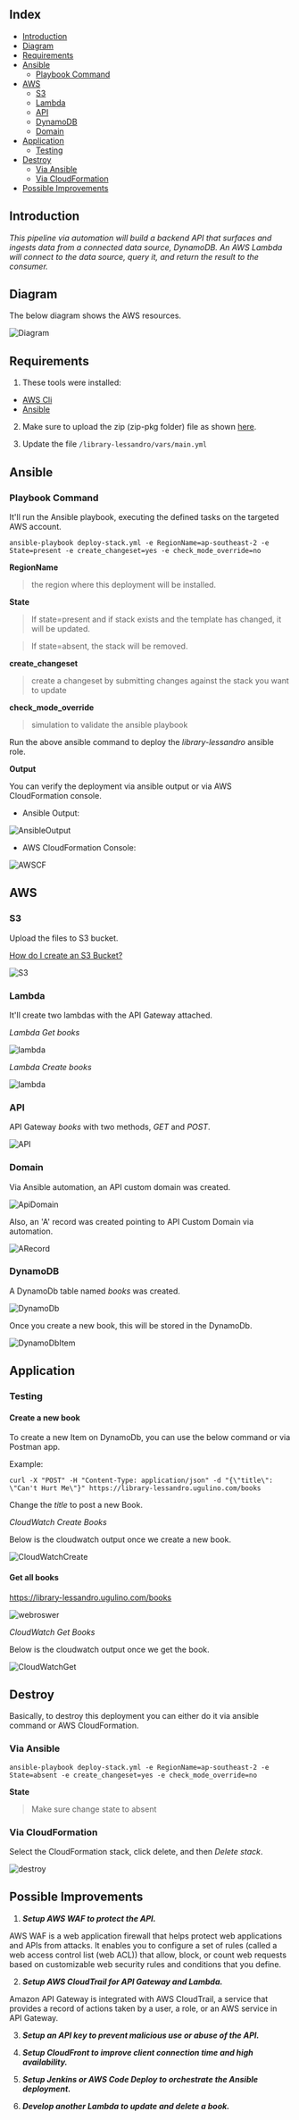 ## Index

- [Introduction](#introduction)
- [Diagram](#diagram)
- [Requirements](#requirements)
- [Ansible](#ansible)
  - [Playbook Command](#playbook-command)
- [AWS](#aws)
  - [S3](#s3)
  - [Lambda](#lambda)
  - [API](#api)
  - [DynamoDB](#dynamodb)
  - [Domain](#domain)
- [Application](#application)
  - [Testing](#testing)
- [Destroy](#destroy)
  - [Via Ansible](#via-ansible)
  - [Via CloudFormation](#via-cloudformation)
- [Possible Improvements](#possible-improvements)

## Introduction

_This pipeline via automation will build a backend API that surfaces and ingests data from a connected data source, DynamoDB. An AWS Lambda will connect to the data source, query it, and return the result to the consumer._

## Diagram

The below diagram shows the AWS resources.

![Diagram](./img/Diagram.png)

## Requirements

1. These tools were installed:

- <a href="https://docs.aws.amazon.com/cli/latest/userguide/cli-chap-install.html">AWS Cli</a>
- <a href="https://docs.ansible.com/ansible/latest/installation_guide/intro_installation.html#installing-ansible-on-macos">Ansible</a>

2. Make sure to upload the zip (zip-pkg folder) file as shown [here](#s3).

3. Update the file `/library-lessandro/vars/main.yml`

## Ansible

### Playbook Command

It'll run the Ansible playbook, executing the defined tasks on the targeted AWS account.

```
ansible-playbook deploy-stack.yml -e RegionName=ap-southeast-2 -e State=present -e create_changeset=yes -e check_mode_override=no
```

**RegionName**

> the region where this deployment will be installed.

**State**

> If state=present and if stack exists and the template has changed, it will be updated.

> If state=absent, the stack will be removed.

**create_changeset**

> create a changeset by submitting changes against the stack you want to update

**check_mode_override**

> simulation to validate the ansible playbook

Run the above ansible command to deploy the _library-lessandro_ ansible role.

**Output**

You can verify the deployment via ansible output or via AWS CloudFormation console.

- Ansible Output:

![AnsibleOutput](./img/ansible-output.png)

- AWS CloudFormation Console:

![AWSCF](./img/Aws-CF-output.png)

## AWS

### S3

Upload the files to S3 bucket.

<a href="https://docs.aws.amazon.com/AmazonS3/latest/user-guide/create-bucket.html">How do I create an S3 Bucket?</a>

![S3](./img/s3-bucket.png)

### Lambda

It'll create two lambdas with the API Gateway attached.

_Lambda Get books_

![lambda](./img/lambda-get.png)

_Lambda Create books_

![lambda](./img/lambda-create.png)

### API

API Gateway _books_ with two methods, _GET_ and _POST_.

![API](./img/API.png)

### Domain

Via Ansible automation, an API custom domain was created.

![ApiDomain](./img/ApiDomain.png)

Also, an 'A' record was created pointing to API Custom Domain via automation.

![ARecord](./img/ARecord.png)

### DynamoDB

A DynamoDb table named _books_ was created.

![DynamoDb](./img/DynamoDb.png)

Once you create a new book, this will be stored in the DynamoDb.

![DynamoDbItem](./img/DynamoDbItem.png)

## Application

### Testing

#### Create a new book

To create a new Item on DynamoDb, you can use the below command or via Postman app.

Example:

```
curl -X "POST" -H "Content-Type: application/json" -d "{\"title\": \"Can't Hurt Me\"}" https://library-lessandro.ugulino.com/books
```

Change the _title_ to post a new Book.

_CloudWatch Create Books_

Below is the cloudwatch output once we create a new book.

![CloudWatchCreate](./img/CloudWatchCreate.png)

#### Get all books

https://library-lessandro.ugulino.com/books

![webroswer](./img/webroswer.png)

_CloudWatch Get Books_

Below is the cloudwatch output once we get the book.

![CloudWatchGet](./img/CloudWatchGet.png)

## Destroy

Basically, to destroy this deployment you can either do it via ansible command or AWS CloudFormation.

### Via Ansible

```
ansible-playbook deploy-stack.yml -e RegionName=ap-southeast-2 -e State=absent -e create_changeset=yes -e check_mode_override=no
```

**State**

> Make sure change state to absent

### Via CloudFormation

Select the CloudFormation stack, click delete, and then _Delete stack_.

![destroy](./img/destroy.png)

## Possible Improvements

1. **_Setup AWS WAF to protect the API._**

AWS WAF is a web application firewall that helps protect web applications and APIs from attacks. It enables you to configure a set of rules (called a web access control list (web ACL)) that allow, block, or count web requests based on customizable web security rules and conditions that you define.

2. **_Setup AWS CloudTrail for API Gateway and Lambda._**

Amazon API Gateway is integrated with AWS CloudTrail, a service that provides a record of actions taken by a user, a role, or an AWS service in API Gateway.

3. **_Setup an API key to prevent malicious use or abuse of the API._**

4. **_Setup CloudFront to improve client connection time and high availability._**

5. **_Setup Jenkins or AWS Code Deploy to orchestrate the Ansible deployment._**

6. **_Develop another Lambda to update and delete a book._**

